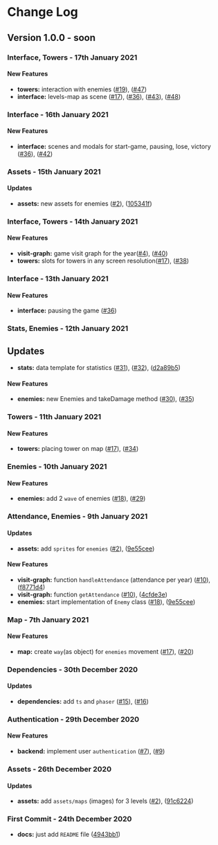 # Change Log

## Version 1.0.0 - soon


### Interface, Towers - 17th January 2021

#### New Features

* **towers:** interaction with enemies ([#19](https://github.com/Iogsotot/rsclone/pull/19)), ([#47](https://github.com/Iogsotot/rsclone/pull/47))
* **interface:** levels-map as scene ([#17](https://github.com/Iogsotot/rsclone/pull/17)), ([#36](https://github.com/Iogsotot/rsclone/pull/36)), ([#43](https://github.com/Iogsotot/rsclone/pull/43)), ([#48](https://github.com/Iogsotot/rsclone/pull/48))

### Interface - 16th January 2021

#### New Features

* **interface:** scenes and modals for start-game, pausing, lose, victory ([#36](https://github.com/Iogsotot/rsclone/issues/36)), ([#42](https://github.com/Iogsotot/rsclone/issues/42))

### Assets - 15th January 2021

#### Updates

* **assets:** new assets for enemies ([#2](https://github.com/Iogsotot/rsclone/issues/2)), ([105341f](https://github.com/Iogsotot/rsclone/commit/105341f5dcd4e48ebfb7826649557aeabe92f329))

### Interface, Towers - 14th January 2021

#### New Features

* **visit-graph:** game visit graph for the year([#4](https://github.com/Iogsotot/rsclone/issues/4)), ([#40](https://github.com/Iogsotot/rsclone/pull/40))
* **towers:** slots for towers in any screen resolution([#17](https://github.com/Iogsotot/rsclone/issues/17)), ([#38](https://github.com/Iogsotot/rsclone/pull/38))
### Interface - 13th January 2021

#### New Features

* **interface:** pausing the game ([#36](https://github.com/Iogsotot/rsclone/pull/36))

### Stats, Enemies - 12th January 2021

## Updates

* **stats:** data template for statistics ([#31](https://github.com/Iogsotot/rsclone/pull/31)), ([#32](https://github.com/Iogsotot/rsclone/pull/32)), ([d2a89b5](https://github.com/Iogsotot/rsclone/commit/d2a89b5798fafb1e2ae8d744b4756d0fcd190941))

#### New Features

* **enemies:** new Enemies and takeDamage method ([#30](https://github.com/Iogsotot/rsclone/pull/30)), ([#35](https://github.com/Iogsotot/rsclone/pull/35)) 

### Towers - 11th January 2021

#### New Features

* **towers:** placing tower on map ([#17](https://github.com/Iogsotot/rsclone/issues/17)), ([#34](https://github.com/Iogsotot/rsclone/pull/34))

### Enemies - 10th January 2021

#### New Features

* **enemies:** add 2 `wave` of enemies ([#18](https://github.com/Iogsotot/rsclone/issues/18)), ([#29](https://github.com/Iogsotot/rsclone/pull/29))


### Attendance, Enemies - 9th January 2021

#### Updates

* **assets:** add `sprites` for `enemies` ([#2](https://github.com/Iogsotot/rsclone/issues/2)), ([9e55cee](https://github.com/Iogsotot/rsclone/commit/9e55cee2e9afeb55bdc429d2a5d4be637422aa26))

#### New Features

* **visit-graph:** function `handleAttendance` (attendance per year) ([#10](https://github.com/Iogsotot/rsclone/issues/10)), ([f8771d4](https://github.com/Iogsotot/rsclone/commit/f8771d4a611305803c4c41fb72556e47278056e3))
* **visit-graph:** function `getAttendance` ([#10](https://github.com/Iogsotot/rsclone/issues/10)), ([4cfde3e](https://github.com/Iogsotot/rsclone/commit/4cfde3ed61a28340aca92dd829d2cc2055372d93))
* **enemies:** start implementation of `Enemy` class ([#18](https://github.com/Iogsotot/rsclone/issues/18)), ([9e55cee](https://github.com/Iogsotot/rsclone/commit/9e55cee2e9afeb55bdc429d2a5d4be637422aa26)) 

### Map - 7th January 2021

#### New Features

* **map:** create `way`(as object) for `enemies` movement ([#17](https://github.com/Iogsotot/rsclone/issues/17)), ([#20](https://github.com/Iogsotot/rsclone/pull/20))

### Dependencies - 30th December 2020

#### Updates

* **dependencies:** add `ts` and `phaser` ([#15](https://github.com/Iogsotot/rsclone/issues/15)), ([#16](https://github.com/Iogsotot/rsclone/pull/16))

### Authentication - 29th December 2020

#### New Features

* **backend:** implement user `authentication` ([#7](https://github.com/Iogsotot/rsclone/issues/7)), ([#9](https://github.com/Iogsotot/rsclone/pull/9))

### Assets - 26th December 2020

#### Updates

* **assets:** add `assets/maps` (images) for 3 levels ([#2](https://github.com/Iogsotot/rsclone/issues/2)), ([91c6224](https://github.com/Iogsotot/rsclone/commit/91c622471152128a675611fd8ca375e336aa01b4))

### First Commit - 24th December 2020

* **docs:** just add `README` file ([4943bb1](https://github.com/Iogsotot/rsclone/commit/4943bb1f49ef05fcc17f52c2e5b5a7a7303a2735)) 
